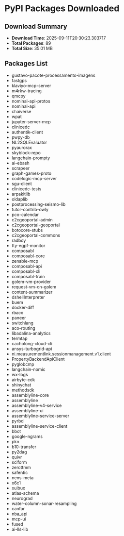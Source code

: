 # PyPI Packages Downloaded

## Download Summary
- **Download Time**: 2025-09-11T20:30:23.303717
- **Total Packages**: 89
- **Total Size**: 35.01 MB

## Packages List
- gustavo-pacote-processamento-imagens
- fastgps
- klaviyo-mcp-server
- m4rkw-tracing
- qmcpy
- nominal-api-protos
- nominal-api
- chaiverse
- wpat
- jupyter-server-mcp
- clinicedc
- authentik-client
- pwpy-db
- NL2SQLEvaluator
- pyaurorax
- skyblock-repo
- langchain-prompty
- ai-ebash
- scrapeer
- graph-games-proto
- codelogic-mcp-server
- sgu-client
- clinicedc-tests
- arpakitlib
- oldaplib
- postprocessing-seismo-lib
- tutor-contrib-owly
- pco-calendar
- c2cgeoportal-admin
- c2cgeoportal-geoportal
- botocore-stubs
- c2cgeoportal-commons
- radboy
- tty-egpf-monitor
- composabl
- composabl-core
- zenable-mcp
- composabl-api
- composabl-cli
- composabl-train
- golem-vm-provider
- request-vm-on-golem
- content-summarizer
- dshellInterpreter
- buem
- docker-diff
- rbacx
- paneer
- switchlang
- aco-routing
- libadalina-analytics
- termtap
- cacholong-cloud-cli
- ansys-turbogrid-api
- ni.measurementlink.sessionmanagement.v1.client
- PropertyBackendApiClient
- pyglobcmp
- langchain-nomic
- wx-logs
- airbyte-cdk
- shinychat
- methodsdk
- assemblyline-core
- assemblyline
- assemblyline-v4-service
- assemblyline-ui
- assemblyline-service-server
- pyrbd
- assemblyline-service-client
- bbot
- google-ngrams
- pkn
- b10-transfer
- py2dag
- quivr
- sciform
- zerottmm
- safentic
- nens-meta
- x6c1
- xulbux
- atlas-schema
- neurograd
- water-column-sonar-resampling
- canfar
- nba_api
- mcp-ui
- fused
- ai-lls-lib
